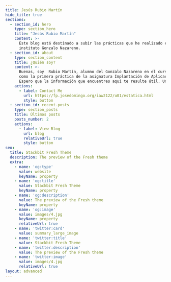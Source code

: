 ```yaml
---
title: Jesús Rubio Martín
hide_title: true
sections:
  - section_id: hero
    type: section_hero
    title: "Jesús Rubio Martín"
    content: >-
      Este blog está destinado a subir las prácticas que he realizado en el curso de 2º de ASIR en el 
      instituto Gonzalo Nazareno.
  - section_id: about
    type: section_content
    title: ¿Quién soy?
    content: >-
      Buenas, soy  Rubio Martín, alumno del Gonzalo Nazareno en el curso de 2º de ASIR. Este blog nace 
      como la primera práctica de la asignatura Implantación de Aplicaciones Web.
      Espero que la información que encuentres aquí te resulte útil. Un saludo.
    actions:
      - label: Contact Me
        url: https://fp.josedomingo.org/iaw2122/u01/estatica.html
        style: button
  - section_id: recent-posts
    type: section_posts
    title: Últimos posts
    posts_number: 2
    actions:
      - label: View Blog
        url: blog
        relativeUrl: true
        style: button
seo:
  title: Stackbit Fresh Theme
  description: The preview of the Fresh theme
  extra:
    - name: 'og:type'
      value: website
      keyName: property
    - name: 'og:title'
      value: Stackbit Fresh Theme
      keyName: property
    - name: 'og:description'
      value: The preview of the Fresh theme
      keyName: property
    - name: 'og:image'
      value: images/4.jpg
      keyName: property
      relativeUrl: true
    - name: 'twitter:card'
      value: summary_large_image
    - name: 'twitter:title'
      value: Stackbit Fresh Theme
    - name: 'twitter:description'
      value: The preview of the Fresh theme
    - name: 'twitter:image'
      value: images/4.jpg
      relativeUrl: true
layout: advanced
---
```

